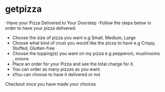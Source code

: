 # getpizza
-Have your Pizza Delivered to Your Doorstep
-Follow the steps below in order to have your pizza delivered:

* Choose the size of pizza you want e.g Small, Medium, Large
* Choose what kind of crust you would like the pizza to have e.g Crispy, Stuffed, Glutten-free
* Choose the topping(s) you want on my pizza e.g pepperoni, mushrooms , onions
* Place an order for your Pizza and see the total charge for it.
* You can order as many pizzas as you want.
* sYou can choose to have it delivered or not

Checkout once you have made your choices
